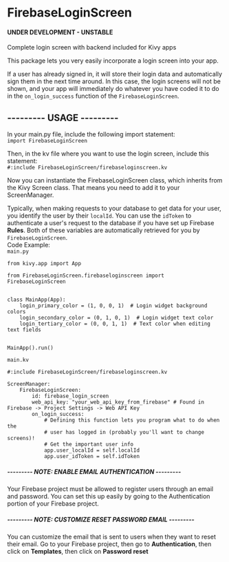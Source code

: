 # FirebaseLoginScreen
#### UNDER DEVELOPMENT - UNSTABLE ###
Complete login screen with backend included for Kivy apps

This package lets you very easily incorporate a login screen into your app.

If a user has already signed in, it will store their login data and automatically
sign them in the next time around. In this case, the login screens will not be
shown, and your app will immediately do whatever you have coded it to do in
the `on_login_success` function of the `FirebaseLoginScreen`.

<h2><b>--------- USAGE ---------</b></h1>

In your main.py file, include the following import statement:<br>
`import FirebaseLoginScreen`

Then, in the kv file where you want to use the login screen, include this statement:
<br>`#:include FirebaseLoginScreen/firebaseloginscreen.kv`

Now you can instantiate the FirebaseLoginScreen class, which inherits from the
Kivy Screen class. That means you need to add it to your ScreenManager.

Typically, when making requests to your database to get data for your user, you
identify the user by their `localId`. You can use the `idToken` to authenticate
a user's request to the database if you have set up Firebase <b>Rules</b>. Both
of these variables are automatically retrieved for you by `FirebaseLoginScreen`.<br>
Code Example:<br>
`main.py`

    from kivy.app import App
    
    from FirebaseLoginScreen.firebaseloginscreen import FirebaseLoginScreen
    
    
    class MainApp(App):
        login_primary_color = (1, 0, 0, 1)  # Login widget background colors
        login_secondary_color = (0, 1, 0, 1)  # Login widget text color
        login_tertiary_color = (0, 0, 1, 1)  # Text color when editing text fields
    
    
    MainApp().run()




`main.kv`
    
    #:include FirebaseLoginScreen/firebaseloginscreen.kv

    ScreenManager:
        FirebaseLoginScreen:
            id: firebase_login_screen
            web_api_key: "your_web_api_key_from_firebase" # Found in Firebase -> Project Settings -> Web API Key
            on_login_success: 
                # Defining this function lets you program what to do when the
                # user has logged in (probably you'll want to change screens)!
                # Get the important user info
                app.user_localId = self.localId
                app.user_idToken = self.idToken


<h5><b>--------- NOTE: ENABLE EMAIL AUTHENTICATION ---------</b></h5>
Your Firebase project must be allowed to register users through an email and
password. You can set this up easily by going to the Authentication portion of your
Firebase project.

<h5><b>--------- NOTE: CUSTOMIZE RESET PASSWORD EMAIL ---------</b></h5>
You can customize the email that is sent to users when they want to reset their email.
Go to your Firebase project, then go to <b>Authentication</b>, then click on <b>Templates</b>,
then click on <b>Password reset</b>



